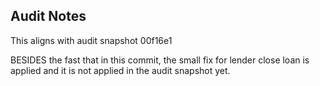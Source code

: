 ## Audit Notes

This aligns with audit snapshot 00f16e1 

BESIDES the fast that in this commit, the small fix for lender close loan is applied and it is not applied in the audit snapshot yet. 
